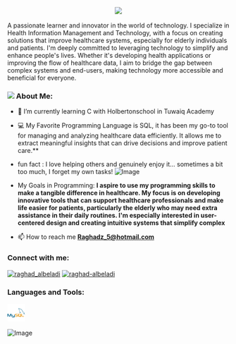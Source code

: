 <p align="center">
  <img src="https://github.com/user-attachments/assets/cbddc3f6-1e85-4b5a-80f1-66095621d251" width="500">
</p>
   A passionate learner and innovator in the world of technology. I specialize in Health Information Management and Technology, with a focus on creating solutions that improve healthcare systems, especially for elderly individuals and patients. I'm deeply committed to leveraging technology to simplify and enhance people's lives. Whether it's developing health applications or improving the flow of healthcare data, I aim to bridge the gap between complex systems and end-users, making technology more accessible and beneficial for everyone.</h3>

   

   
### <img src="https://github.com/TheDudeThatCode/TheDudeThatCode/blob/master/Assets/Developer.gif" width="45" /> About Me:
- 🌱 I’m currently learning C with Holbertonschool in Tuwaiq Academy

- 💻 My Favorite Programming Language is SQL, it has been my go-to tool for managing and analyzing healthcare data efficiently. It allows me to extract meaningful insights that can drive decisions and improve patient care.**


- fun fact : I love helping others and genuinely enjoy it... sometimes a bit too much, I forget my own tasks!
![Image](https://github.com/user-attachments/assets/68307cf3-8a83-45e7-b4a0-a7745be7c323)



- My Goals in Programming: **I aspire to use my programming skills to make a tangible difference in healthcare. My focus is on developing innovative tools that can support healthcare professionals and make life easier for patients, particularly the elderly who may need extra assistance in their daily routines. I'm especially interested in user-centered design and creating intuitive systems that simplify complex**

- 📫 How to reach me **Raghadz_5@hotmail.com**

<h3 align="left">Connect with me:</h3>
<p align="left">
<a href="https://twitter.com/raghad_albeladi" target="blank"><img align="center" src="https://raw.githubusercontent.com/rahuldkjain/github-profile-readme-generator/master/src/images/icons/Social/twitter.svg" alt="raghad_albeladi" height="30" width="40" /></a>
<a href="https://linkedin.com/in/raghad-albeladi" target="blank"><img align="center" src="https://raw.githubusercontent.com/rahuldkjain/github-profile-readme-generator/master/src/images/icons/Social/linked-in-alt.svg" alt="raghad-albeladi" height="30" width="40" /></a>
</p>
<h3 align="left">Languages and Tools:</h3>
<p align="left"> <a href="https://www.mysql.com/" target="_blank" rel="noreferrer"> <img src="https://raw.githubusercontent.com/devicons/devicon/master/icons/mysql/mysql-original-wordmark.svg" alt="mysql" width="40" height="40"/> </a> </p>


![Image](https://github.com/user-attachments/assets/e46709b4-c837-4831-ba2e-b767984cd399)
